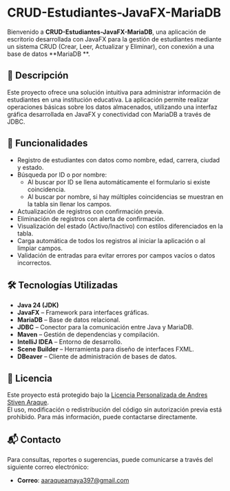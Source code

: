 # CRUD-Estudiantes-JavaFX-MariaDB

Bienvenido a **CRUD-Estudiantes-JavaFX-MariaDB**, una aplicación de escritorio desarrollada con JavaFX para la gestión
de estudiantes mediante un sistema CRUD (Crear, Leer, Actualizar y Eliminar), con conexión a una base de datos **MariaDB
**.

## 🌟 Descripción

Este proyecto ofrece una solución intuitiva para administrar información de estudiantes en una institución educativa. La
aplicación permite realizar operaciones básicas sobre los datos almacenados, utilizando una interfaz gráfica
desarrollada en JavaFX y conectividad con MariaDB a través de JDBC.

## 📌 Funcionalidades

- Registro de estudiantes con datos como nombre, edad, carrera, ciudad y estado.
- Búsqueda por ID o por nombre:
    - Al buscar por ID se llena automáticamente el formulario si existe coincidencia.
    - Al buscar por nombre, si hay múltiples coincidencias se muestran en la tabla sin llenar los campos.
- Actualización de registros con confirmación previa.
- Eliminación de registros con alerta de confirmación.
- Visualización del estado (Activo/Inactivo) con estilos diferenciados en la tabla.
- Carga automática de todos los registros al iniciar la aplicación o al limpiar campos.
- Validación de entradas para evitar errores por campos vacíos o datos incorrectos.

## 🛠️ Tecnologías Utilizadas

- **Java 24 (JDK)**
- **JavaFX** – Framework para interfaces gráficas.
- **MariaDB** – Base de datos relacional.
- **JDBC** – Conector para la comunicación entre Java y MariaDB.
- **Maven** – Gestión de dependencias y compilación.
- **IntelliJ IDEA** – Entorno de desarrollo.
- **Scene Builder** – Herramienta para diseño de interfaces FXML.
- **DBeaver** – Cliente de administración de bases de datos.

## 📜 Licencia

Este proyecto está protegido bajo la [Licencia Personalizada de Andres Stiven Araque](./LICENSE.md).  
El uso, modificación o redistribución del código sin autorización previa está prohibido. Para más información, puede
contactarse directamente.

## 📬 Contacto

Para consultas, reportes o sugerencias, puede comunicarse a través del siguiente correo electrónico:

- **Correo**: [aaraqueamaya397@gmail.com](mailto:aaraqueamaya397@gmail.com)
